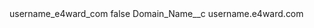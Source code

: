 <?xml version="1.0" encoding="UTF-8"?>
<CustomMetadata xmlns="http://soap.sforce.com/2006/04/metadata" xmlns:xsi="http://www.w3.org/2001/XMLSchema-instance" xmlns:xsd="http://www.w3.org/2001/XMLSchema">
    <label>username_e4ward_com</label>
    <protected>false</protected>
    <values>
        <field>Domain_Name__c</field>
        <value xsi:type="xsd:string">username.e4ward.com</value>
    </values>
</CustomMetadata>
